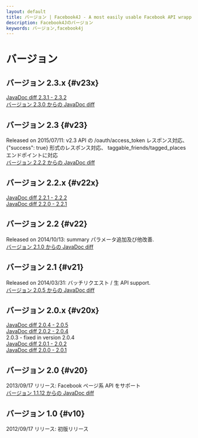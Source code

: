 ```yaml
---
layout: default
title: バージョン | Facebook4J - A most easily usable Facebook API wrapper in Java
description: Facebook4Jのバージョン
keywords: バージョン,facebook4j
---
```

# バージョン

## バージョン 2.3.x {#v23x}
[JavaDoc diff 2.3.1 - 2.3.2](/oldjavadocs/2.3.1-2.3.2/changes.html)  
[バージョン 2.3.0 からの JavaDoc diff](/oldjavadocs/2.3.0-2.3.1/changes.html)

## バージョン 2.3 {#v23}
Released on 2015/07/11: v2.3 API の /oauth/access_token レスポンス対応、 {"success": true} 形式のレスポンス対応、 taggable_friends/tagged_places エンドポイントに対応  
[バージョン 2.2.2 からの JavaDoc diff](/oldjavadocs/2.2.2-2.3.0/changes.html)

## バージョン 2.2.x {#v22x}
[JavaDoc diff 2.2.1 - 2.2.2](/oldjavadocs/2.2.1-2.2.2/changes.html)  
[JavaDoc diff 2.2.0 - 2.2.1](/oldjavadocs/2.2.0-2.2.1/changes.html)

## バージョン 2.2 {#v22}
Released on 2014/10/13: summary パラメータ追加及び他改善.  
[バージョン 2.1.0 からの JavaDoc diff](/oldjavadocs/2.1.0-2.2.0/changes.html)

## バージョン 2.1 {#v21}
Released on 2014/03/31: バッチリクエスト / 生 API support.  
[バージョン 2.0.5 からの JavaDoc diff](/oldjavadocs/2.0.5-2.1.0/changes.html)

## バージョン 2.0.x {#v20x}
[JavaDoc diff 2.0.4 - 2.0.5](/oldjavadocs/2.0.4-2.0.5/changes.html)  
[JavaDoc diff 2.0.2 - 2.0.4](/oldjavadocs/2.0.2-2.0.4/changes.html)  
2.0.3 - fixed in version 2.0.4  
[JavaDoc diff 2.0.1 - 2.0.2](/oldjavadocs/2.0.1-2.0.2/changes.html)  
[JavaDoc diff 2.0.0 - 2.0.1](/oldjavadocs/2.0.0-2.0.1/changes.html)

## バージョン 2.0 {#v20}
2013/09/17 リリース: Facebook ページ系 API をサポート  
[バージョン 1.1.12 からの JavaDoc diff](/oldjavadocs/1.1.12-2.0.0/changes.html)

## バージョン 1.0 {#v10}
2012/09/17 リリース: 初版リリース

